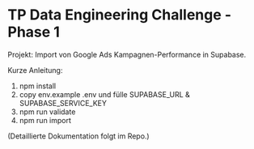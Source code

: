# TP Data Engineering Challenge - Phase 1

Projekt: Import von Google Ads Kampagnen-Performance in Supabase.

Kurze Anleitung:
1. npm install
2. copy env.example .env und fülle SUPABASE_URL & SUPABASE_SERVICE_KEY
3. npm run validate
4. npm run import

(Detaillierte Dokumentation folgt im Repo.)
